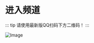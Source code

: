 # 进入频道
::: tip
请使用最新版QQ扫码下方二维码！
:::

![Image](https://api.skyxk.cn/UnturnedIcon/NGEimg/inpinado.png)
